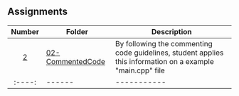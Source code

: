 ## Assignments

| Number | Folder | Description |
| :----: | ------ | ----------- |
|    [2](https://github.com/rugbyprof/3013-Algorithms/tree/master/Assignments/02-A02)    |    [02-CommentedCode](https://github.com/StephenPuthenpurackal/3013-ALG-Puthenpurackal/tree/master/Assignments/02-CommentedCode)    | By following the commenting code guidelines, student applies this information on a example "main.cpp" file |
| :----: | ------ | ----------- |
